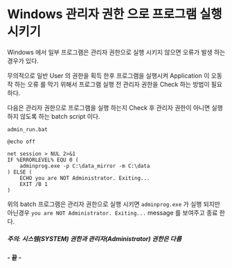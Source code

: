 # Windows 관리자 권한 으로 프로그램 실행 시키기

Windows 에서 일부 프로그램은 관리자 권한으로 실행 시키지 않으면 오류가 발생 하는 경우가 있다.

무의적으로 일반 User 의 권한을 획득 한후 프로그램을 실행시켜 Application 이 오동작 하는 오류 를 막기 위해서 프로그램 실행 전 관리자 권한을 Check 하는 방법이 필요하다.

다음은 관리자 권한으로 프로그램을 실행 하는지 Check 후 관리자 권한이 아니면 실행 하지 않도록 하는 batch script 이다.

`admin_run.bat`

```
@echo off

net session > NUL 2>&1
IF %ERRORLEVEL% EQU 0 (
    adminprog.exe -p C:\data_mirror -m C:\data
) ELSE (
    ECHO you are NOT Administrator. Exiting...
    EXIT /B 1
)
```

위의 batch 프로그램은 관리자 권한으로 실행 시키면 `adminprog.exe` 가 실행 되지만 아닌경우  `you are NOT Administrator. Exiting...` message 를 보여주고 종료 한다.



##### 주의: 시스템(SYSTEM) 권한과 관리자(Administrator)  권한은 다름



#### - 끝 -

